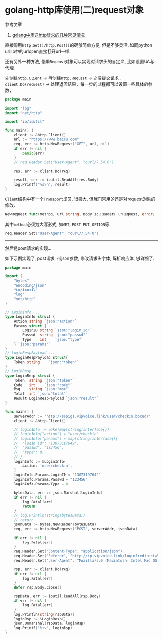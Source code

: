# golang-http库使用(二)request对象

参考文章

1. [golang中发送http请求的几种常见情况](https://studygolang.com/articles/4489)

直接调用`http.Get()/http.Post()`的确够简单方便, 但是不够灵活. 如同python urllib中的urlopen直接打开url一样.

还有另外一种方法, 借助`Reqeust`对象可以实现对请求头的自定义, 比如设置UA与代理.

先创建`http.Client` -> 再创建`http.Request` -> 之后提交请求：`client.Do(request)` -> 处理返回结果，每一步的过程都可以设置一些具体的参数，

```go
package main

import "log"
import "net/http"

import "io/ioutil"

func main() {
    client := &http.Client{}
    url := "https://www.baidu.com"
    req, err := http.NewRequest("GET", url, nil)
    if err != nil {
        panic(err)
    }   
	// req.Header.Set("User-Agent", "curl/7.54.0")
        
    res, err := client.Do(req)

    result, err := ioutil.ReadAll(res.Body)
    log.Printf("%s\n", result)
}
```

`Client`结构中有一个`Transport`成员, 很强大, 但我们常用的还是对request对象的修改.

```go
NewRequest func(method, url string, body io.Reader) (*Request, error)
```

其中`method`必须为大写形式, 如`GET`, `POST`, `PUT`, `OPTION`等.

```go
req.Header.Set("User-Agent", "curl/7.54.0")
```

------

然后是post请求的实现...

如下示例实现了, post请求, 带json参数, 修改请求头字体, 解析响应体, 够详细了.

```go
package main

import (
	"bytes"
	"encoding/json"
	"io/ioutil"
	"log"
	"net/http"
)

// LoginInfo ...
type LoginInfo struct {
	Action string `json:"action"`
	Params struct {
		LoginID string `json:"login_id"`
		Passwd  string `json:"passwd"`
		Type    int    `json:"type"`
	} `json:"params"`
}
// LoginRespPayload ...
type LoginRespPayload struct{
	Token string	`json:"token"`
}
// LoginResp ...
type LoginResp struct {
	Token  string `json:"token"`
	Code   int    `json:"code"`
	Msg    string `json:"msg"`
	Total  int `json:"total"`
	Result LoginRespPayload `json:"result"`
}

func main() {
	serverAddr := "http://sapigs.vipvoice.link/user/checkin.boxuds"
	client := &http.Client{}

	// loginInfo := make(map[string]interface{})
	// loginInfo["action"] = "user/checkin"
	// loginInfo["params"] = map[string]interface{}{
	// 	"login_id": "13073197649",
	// 	"passwd": "123456",
	// 	"type": 0,
	// }
	loginInfo := &LoginInfo{
		Action: "user/checkin",
	}
	loginInfo.Params.LoginID = "13073197649"
	loginInfo.Params.Passwd = "123456"
	loginInfo.Params.Type = 0

	bytesData, err := json.Marshal(loginInfo)
	if err != nil {
		log.Fatal(err)
		return
	}
	// log.Println(string(bytesData))
	// return
	jsonData := bytes.NewReader(bytesData)
	req, err := http.NewRequest("POST", serverAddr, jsonData)

	if err != nil {
		log.Fatal(err)
	}
	req.Header.Set("Content-Type", "application/json")
	req.Header.Set("Referer", "http://ip.vipvoice.link/login?redirect=%2F")
	req.Header.Set("User-Agent", "Mozilla/5.0 (Macintosh; Intel Mac OS X 10_13_2) AppleWebKit/537.36 (KHTML, like Gecko) Chrome/68.0.3440.106 Safari/537.36")

	rsp, err := client.Do(req)
	if err != nil {
		log.Fatal(err)
	}
	defer rsp.Body.Close()

	rspData, err := ioutil.ReadAll(rsp.Body)
	if err != nil {
		log.Fatal(err)
	}
	log.Println(string(rspData))
	loginRsp := &LoginResp{}
	json.Unmarshal(rspData, loginRsp)
	log.Printf("%+v", loginRsp)
}
```